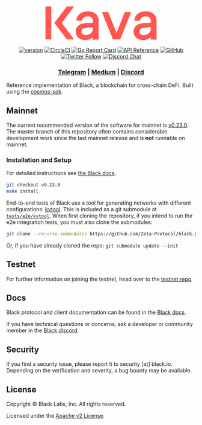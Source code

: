 <p align="center">
  <img src="./black-logo.svg" width="300">
</p>

<div align="center">

[![version](https://img.shields.io/github/tag/zeta-protocol/black.svg)](https://github.com/zeta-protocol/black/releases/latest)
[![CircleCI](https://circleci.com/gh/Zeta-Protocol/black/tree/master.svg?style=shield)](https://circleci.com/gh/Zeta-Protocol/black/tree/master)
[![Go Report Card](https://goreportcard.com/badge/github.com/zeta-protocol/black)](https://goreportcard.com/report/github.com/zeta-protocol/black)
[![API Reference](https://godoc.org/github.com/Zeta-Protocol/black?status.svg)](https://godoc.org/github.com/Zeta-Protocol/black)
[![GitHub](https://img.shields.io/github/license/zeta-protocol/black.svg)](https://github.com/Zeta-Protocol/black/blob/master/LICENSE.md)
[![Twitter Follow](https://img.shields.io/twitter/follow/BLACK_CHAIN.svg?label=Follow&style=social)](https://twitter.com/BLACK_CHAIN)
[![Discord Chat](https://img.shields.io/discord/704389840614981673.svg)](https://discord.com/invite/kQzh3Uv)

</div>

<div align="center">

### [Telegram](https://t.me/blacklabs) | [Medium](https://medium.com/zeta-protocol) | [Discord](https://discord.gg/JJYnuCx)

</div>

Reference implementation of Black, a blockchain for cross-chain DeFi. Built using the [cosmos-sdk](https://github.com/cosmos/cosmos-sdk).

## Mainnet

The current recommended version of the software for mainnet is [v0.23.0](https://github.com/Zeta-Protocol/black/releases/tag/v0.23.0). The master branch of this repository often contains considerable development work since the last mainnet release and is __not__ runnable on mainnet.

### Installation and Setup
For detailed instructions see [the Black docs](https://docs.black.io/docs/participate/validator-node).

```bash
git checkout v0.23.0
make install
```

End-to-end tests of Black use a tool for generating networks with different configurations: [kvtool](https://github.com/Zeta-Protocol/kvtool).
This is included as a git submodule at [`tests/e2e/kvtool`](tests/e2e/kvtool/).
When first cloning the repository, if you intend to run the e2e integration tests, you must also
clone the submodules:
```bash
git clone --recurse-submodules https://github.com/Zeta-Protocol/black.git
```

Or, if you have already cloned the repo: `git submodule update --init`

## Testnet

For further information on joining the testnet, head over to the [testnet repo](https://github.com/Zeta-Protocol/black-testnets).

## Docs

Black protocol and client documentation can be found in the [Black docs](https://docs.black.io).

If you have technical questions or concerns, ask a developer or community member in the [Black discord](https://discord.com/invite/kQzh3Uv).

## Security

If you find a security issue, please report it to security [at] black.io. Depending on the verification and severity, a bug bounty may be available.

## License

Copyright © Black Labs, Inc. All rights reserved.

Licensed under the [Apache v2 License](LICENSE.md).
